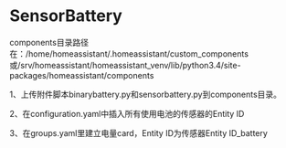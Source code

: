 # SensorBattery

components目录路径在：/home/homeassistant/.homeassistant/custom_components或/srv/homeassistant/homeassistant_venv/lib/python3.4/site-packages/homeassistant/components


1、上传附件脚本binarybattery.py和sensorbattery.py到components目录。

2、在configuration.yaml中插入所有使用电池的传感器的Entity ID

3、在groups.yaml里建立电量card，Entity ID为传感器Entity ID_battery
